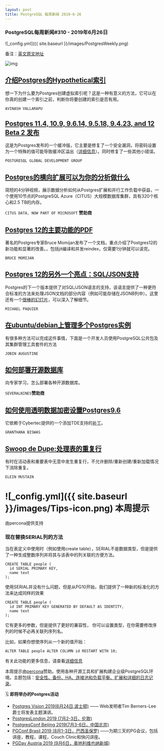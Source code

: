 ```yaml
---
layout: post
title: PostgreSQL 每周新闻 2019-6-26
---
```


### PostgreSQL每周新闻#310 - 2019年6月26日
![_config.yml]({{ site.baseurl }}/images/PostgresWeekly.png)

备注：[英文原文地址](https://postgresweekly.com/issues/311)

![img](https://res.cloudinary.com/cpress/image/upload/w_1280,e_sharpen:60/ssanjh8nvme1bq9vcfog.jpg)  

## [介绍Postgres的Hypothetical索引](https://www.percona.com/blog/2019/06/21/hypothetical-indexes-in-postgresql/)
想一下为什么要为Postgres创建虚拟索引呢？这是一种有意义的方法，它可以在你真的创建一个索引之前，判断你将要创建的索引是否有用。

`AVINASH VALLARAPU`

## [Postgres 11.4, 10.9, 9.6.14, 9.5.18, 9.4.23, and 12 Beta 2 发布](https://www.postgresql.org/about/news/1949/)
这是为Postgres发布的一个缓冲版，它主要是修复了一个安全漏洞，将密码设置为一个特殊的值可能导致缓冲区溢出（[详细信息](https://info.crunchydata.com/blog/explaining-cve-2019-10164-with-postgresql-security-best-practices)）。同时修复了一些其他小错误。

`POSTGRESQL GLOBAL DEVELOPMENT GROUP`

## [Postgres的横向扩展可以为你的分析做什么](https://www.youtube.com/watch?v=-cbT64D9KFk)
简短的4分钟视频，展示数据分析如何从Postgres扩展和并行工作负载中获益，一个使用10节点的PostgreSQL Azure（CITUS）大规模数据库集群，具有320个核心和2.5 TB的内存。

`CITUS DATA, NOW PART OF MICROSOFT` **赞助商**

## [Postgres 12的主要功能的PDF](https://momjian.us/main/writings/pgsql/features.pdf)
著名的Postgres专家Bruce Momijan发布了一个文档，重点介绍了Postgres12的新功能和显著的改善。，包括jit编译和并发reindex，仅需要1分钟就可以读完。

`BRUCE MOMIJAN`

## [Postgres 12的另外一个亮点：SQL/JSON支持](https://paquier.xyz/postgresql-2/postgres-12-jsonpath/)
Postgres的下一个版本提供了对SQL/JSON语言的支持，该语言提供了一种更符合标准的方法来处理JSON文档的部分内容（例如可能存储在JSONB列中）。这里还有一个[很棒的幻灯片](http://www.sai.msu.su/~megera/postgres/talks/jsonpath-pgday.it-2019.pdf)，可以深入了解细节。

`MICHAEL PAQUIER`

## [在ubuntu/debian上管理多个Postgres实例](https://www.percona.com/blog/2019/06/24/managing-multiple-postgresql-instances-on-ubuntu-debian/)
有很多种方法可以完成这件事情，下面是一个开发人员使用PostgreSQL公共包及其集群管理工具套件的方法

`JOBIN AUGUSTINE`

## [如何部署开源数据库](https://severalnines.com/resources/whitepapers/how-deploy-open-source-databases?utm_campaign=MariaDB_Campaign_JUN19&utm_content=pg_weekly&utm_medium=Paid_Search&utm_source=banner)
向专家学习，怎么部署各种开源数据库。

`SEVERALNINES`**赞助商**

## [如何使用透明数据加密设置Postgres9.6](https://www.cybertec-postgresql.com/en/products/postgresql-instance-level-encryption/)
它依赖于Cybertec提供的一个添加TDE支持的[补丁](https://www.cybertec-postgresql.com/en/install-postgresql-9-6-with-transparent-data-encryption/)。

`GRANTHANA BISWAS` 

## [Swoop de Dupe:处理表的重复行](https://github.com/zikani03/pg_reloaded)

有时在活动表和重要表中无意中发生重复行，不允许删除/重新创建/重新加载情况下消除重复。

`ELEIN MUSTAIN`

# ![_config.yml]({{ site.baseurl }}/images/Tips-icon.png)   本周提示
由percona提供支持

### 现在替换SERIAL列的方法
当在表定义中使用时（例如使用create table），SERIAL不是数据类型，但是提供了一种生成整数序列并将其与该表中的列关联的方便方法。  

```
CREATE TABLE people (
  id SERIAL PRIMARY KEY,
  name text
);
```
使用SERIAL并没有什么问题，但是从PG10开始，我们提供了一种新的标准化的方法来达成同样的效果  
```
CREATE TABLE people (
  id INT PRIMARY KEY GENERATED BY DEFAULT AS IDENTITY,
  name text
);
```
它有更多的参数，但是提供了更好的兼容性，  你可以设置类型，在你需要修改序列的时候不必再关联列序列名。

比如，如果你想使序列从一个新的值开始：

```
ALTER TABLE people ALTER COLUMN id RESTART WITH 10;
```
有关此功能的更多信息，请查看[详细信息](https://www.2ndquadrant.com/en/blog/postgresql-10-identity-columns/)

本周提示由[percona](https://www.percona.com/blog/2018/10/02/scaling-postgresql-using-connection-poolers-and-load-balancers-for-an-enterprise-grade-environment/)赞助。使用各种开源工具和扩展构建企业级PostgreSQL环境。主题包括：[安全性、备份、HA、连接池和负载平衡、扩展和详细的日志记录](https://www.percona.com)。

🗓  **即将举办的Postgres活动**  

- [Postgres Vision 2019(6月24日,波士顿)](https://postgresvision.com/) —— Web发明者Tim Berners-Lee爵士将发表主题演讲。
- [PostgresLondon 2019 (7月2-3日，伦敦)](https://postgreslondon.org/)
- [PostgresConf Beijing 2019(7月3-6日，中国北京)](https://postgresconf.org/conferences/Beijing)
- [PGConf.Brasil 2019 (8月1-3日，巴西圣保罗)](https://www.pgconf.com.br/2019/en/) ——为期三天的PG会议，包括讲座，教程，课程，Couch Clinic和快闪讲座。
- [PGDay Austria 2019 (9月6日，奥地利维也纳新城)](https://pgday.at/en/)







